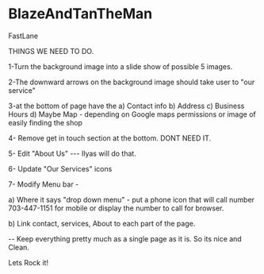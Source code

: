 # BlazeAndTanTheMan
FastLane

THINGS WE NEED TO DO.

1-Turn the background image into a slide show of possible 5 images.

2-The downward arrows on the background image should take user to "our service" 

3-at the bottom of page have the
   a) Contact info
   b) Address
   c) Business Hours
   d) Maybe Map - depending on Google maps permissions or image of easily finding the shop

4- Remove get in touch section at the bottom. DONT NEED IT. 

5- Edit "About Us" --- Ilyas will do that. 

6- Update "Our Services" icons

7- Modify Menu bar -

a) Where it says "drop down menu"  - put a phone icon that will call number 703-447-1151 for mobile or display the number to call for browser. 

b) Link contact, services, About to each part of the page. 

-- Keep everything pretty much as a single page as it is. So its nice and Clean.


Lets Rock it!

